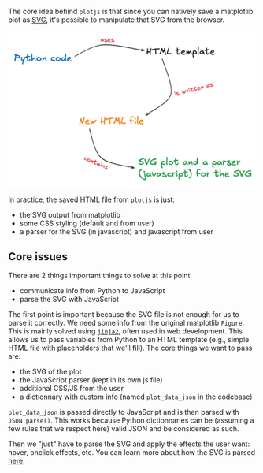 The core idea behind `plotjs` is that since you can natively save a matplotlib plot as [SVG](https://developer.mozilla.org/en-US/docs/Web/SVG), it's possible to manipulate that SVG from the browser.

![](../img/overview.png)

In practice, the saved HTML file from `plotjs` is just:

- the SVG output from matplotlib
- some CSS styling (default and from user)
- a parser for the SVG (in javascript) and javascript from user

## Core issues

There are 2 things important things to solve at this point:

- communicate info from Python to JavaScript
- parse the SVG with JavaScript

The first point is important because the SVG file is not enough for us to parse it correctly. We need some info from the original matplotlib `Figure`. This is mainly solved using [`jinja2`](https://jinja.palletsprojects.com/en/stable/), often used in web development. This allows us to pass variables from Python to an HTML template (e.g., simple HTML file with placeholders that we'll fill). The core things we want to pass are:

- the SVG of the plot
- the JavaScript parser (kept in its own js file)
- additional CSS/JS from the user
- a dictionnary with custom info (named `plot_data_json` in the codebase)

`plot_data_json` is passed directly to JavaScript and is then parsed with `JSON.parse()`. This works because Python dictionnaries can be (assuming a few rules that we respect here) valid JSON and be considered as such.

Then we "just" have to parse the SVG and apply the effects the user want: hover, onclick effects, etc. You can learn more about how the SVG is parsed [here](./parsing-matplotlib-svg.md).
